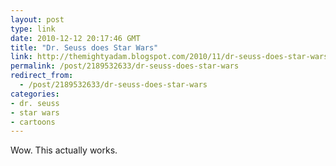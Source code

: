 ```yaml
---
layout: post
type: link
date: 2010-12-12 20:17:46 GMT
title: "Dr. Seuss does Star Wars"
link: http://themightyadam.blogspot.com/2010/11/dr-seuss-does-star-wars.html
permalink: /post/2189532633/dr-seuss-does-star-wars
redirect_from: 
  - /post/2189532633/dr-seuss-does-star-wars
categories:
- dr. seuss
- star wars
- cartoons
---
```

Wow. This actually works.